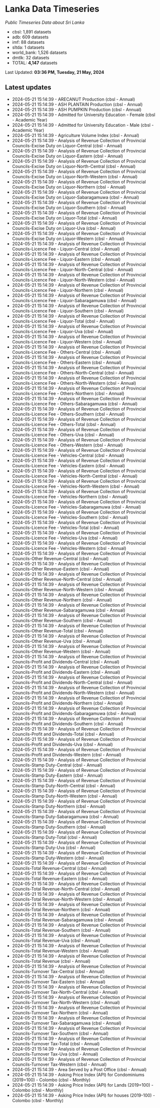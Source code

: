 # Lanka Data Timeseries
*Public Timeseries Data about Sri Lanka*

* cbsl: 1,891 datasets
* adb: 609 datasets
* imf: 88 datasets
* sltda: 1 datasets
* world_bank: 1,526 datasets
* dmtlk: 32 datasets
* TOTAL: **4,147** datasets

Last Updated: **03:36 PM, Tuesday, 21 May, 2024**

## Latest updates

* 2024-05-21 15:14:39 - ARECANUT Production (cbsl - Annual)
* 2024-05-21 15:14:39 - ASH PLANTAIN Production (cbsl - Annual)
* 2024-05-21 15:14:39 - ASH PUMPKIN Production (cbsl - Annual)
* 2024-05-21 15:14:39 - Admitted for University Education - Female (cbsl - Academic Year)
* 2024-05-21 15:14:39 - Admitted for University Education - Male (cbsl - Academic Year)
* 2024-05-21 15:14:39 - Agriculture Volume Index (cbsl - Annual)
* 2024-05-21 15:14:39 - Analysis of Revenue Collection of Provincial Councils-Excise Duty on Liquor-Central (cbsl - Annual)
* 2024-05-21 15:14:39 - Analysis of Revenue Collection of Provincial Councils-Excise Duty on Liquor-Eastern (cbsl - Annual)
* 2024-05-21 15:14:39 - Analysis of Revenue Collection of Provincial Councils-Excise Duty on Liquor-North-Central (cbsl - Annual)
* 2024-05-21 15:14:39 - Analysis of Revenue Collection of Provincial Councils-Excise Duty on Liquor-North-Western (cbsl - Annual)
* 2024-05-21 15:14:39 - Analysis of Revenue Collection of Provincial Councils-Excise Duty on Liquor-Northern (cbsl - Annual)
* 2024-05-21 15:14:39 - Analysis of Revenue Collection of Provincial Councils-Excise Duty on Liquor-Sabaragamuwa (cbsl - Annual)
* 2024-05-21 15:14:39 - Analysis of Revenue Collection of Provincial Councils-Excise Duty on Liquor-Southern (cbsl - Annual)
* 2024-05-21 15:14:39 - Analysis of Revenue Collection of Provincial Councils-Excise Duty on Liquor-Total (cbsl - Annual)
* 2024-05-21 15:14:39 - Analysis of Revenue Collection of Provincial Councils-Excise Duty on Liquor-Uva (cbsl - Annual)
* 2024-05-21 15:14:39 - Analysis of Revenue Collection of Provincial Councils-Excise Duty on Liquor-Western (cbsl - Annual)
* 2024-05-21 15:14:39 - Analysis of Revenue Collection of Provincial Councils-Licence Fee - Liquor-Central (cbsl - Annual)
* 2024-05-21 15:14:39 - Analysis of Revenue Collection of Provincial Councils-Licence Fee - Liquor-Eastern (cbsl - Annual)
* 2024-05-21 15:14:39 - Analysis of Revenue Collection of Provincial Councils-Licence Fee - Liquor-North-Central (cbsl - Annual)
* 2024-05-21 15:14:39 - Analysis of Revenue Collection of Provincial Councils-Licence Fee - Liquor-North-Western (cbsl - Annual)
* 2024-05-21 15:14:39 - Analysis of Revenue Collection of Provincial Councils-Licence Fee - Liquor-Northern (cbsl - Annual)
* 2024-05-21 15:14:39 - Analysis of Revenue Collection of Provincial Councils-Licence Fee - Liquor-Sabaragamuwa (cbsl - Annual)
* 2024-05-21 15:14:39 - Analysis of Revenue Collection of Provincial Councils-Licence Fee - Liquor-Southern (cbsl - Annual)
* 2024-05-21 15:14:39 - Analysis of Revenue Collection of Provincial Councils-Licence Fee - Liquor-Total (cbsl - Annual)
* 2024-05-21 15:14:39 - Analysis of Revenue Collection of Provincial Councils-Licence Fee - Liquor-Uva (cbsl - Annual)
* 2024-05-21 15:14:39 - Analysis of Revenue Collection of Provincial Councils-Licence Fee - Liquor-Western (cbsl - Annual)
* 2024-05-21 15:14:39 - Analysis of Revenue Collection of Provincial Councils-Licence Fee - Others-Central (cbsl - Annual)
* 2024-05-21 15:14:39 - Analysis of Revenue Collection of Provincial Councils-Licence Fee - Others-Eastern (cbsl - Annual)
* 2024-05-21 15:14:39 - Analysis of Revenue Collection of Provincial Councils-Licence Fee - Others-North-Central (cbsl - Annual)
* 2024-05-21 15:14:39 - Analysis of Revenue Collection of Provincial Councils-Licence Fee - Others-North-Western (cbsl - Annual)
* 2024-05-21 15:14:39 - Analysis of Revenue Collection of Provincial Councils-Licence Fee - Others-Northern (cbsl - Annual)
* 2024-05-21 15:14:39 - Analysis of Revenue Collection of Provincial Councils-Licence Fee - Others-Sabaragamuwa (cbsl - Annual)
* 2024-05-21 15:14:39 - Analysis of Revenue Collection of Provincial Councils-Licence Fee - Others-Southern (cbsl - Annual)
* 2024-05-21 15:14:39 - Analysis of Revenue Collection of Provincial Councils-Licence Fee - Others-Total (cbsl - Annual)
* 2024-05-21 15:14:39 - Analysis of Revenue Collection of Provincial Councils-Licence Fee - Others-Uva (cbsl - Annual)
* 2024-05-21 15:14:39 - Analysis of Revenue Collection of Provincial Councils-Licence Fee - Others-Western (cbsl - Annual)
* 2024-05-21 15:14:39 - Analysis of Revenue Collection of Provincial Councils-Licence Fee - Vehicles-Central (cbsl - Annual)
* 2024-05-21 15:14:39 - Analysis of Revenue Collection of Provincial Councils-Licence Fee - Vehicles-Eastern (cbsl - Annual)
* 2024-05-21 15:14:39 - Analysis of Revenue Collection of Provincial Councils-Licence Fee - Vehicles-North-Central (cbsl - Annual)
* 2024-05-21 15:14:39 - Analysis of Revenue Collection of Provincial Councils-Licence Fee - Vehicles-North-Western (cbsl - Annual)
* 2024-05-21 15:14:39 - Analysis of Revenue Collection of Provincial Councils-Licence Fee - Vehicles-Northern (cbsl - Annual)
* 2024-05-21 15:14:39 - Analysis of Revenue Collection of Provincial Councils-Licence Fee - Vehicles-Sabaragamuwa (cbsl - Annual)
* 2024-05-21 15:14:39 - Analysis of Revenue Collection of Provincial Councils-Licence Fee - Vehicles-Southern (cbsl - Annual)
* 2024-05-21 15:14:39 - Analysis of Revenue Collection of Provincial Councils-Licence Fee - Vehicles-Total (cbsl - Annual)
* 2024-05-21 15:14:39 - Analysis of Revenue Collection of Provincial Councils-Licence Fee - Vehicles-Uva (cbsl - Annual)
* 2024-05-21 15:14:39 - Analysis of Revenue Collection of Provincial Councils-Licence Fee - Vehicles-Western (cbsl - Annual)
* 2024-05-21 15:14:39 - Analysis of Revenue Collection of Provincial Councils-Other Revenue-Central (cbsl - Annual)
* 2024-05-21 15:14:39 - Analysis of Revenue Collection of Provincial Councils-Other Revenue-Eastern (cbsl - Annual)
* 2024-05-21 15:14:39 - Analysis of Revenue Collection of Provincial Councils-Other Revenue-North-Central (cbsl - Annual)
* 2024-05-21 15:14:39 - Analysis of Revenue Collection of Provincial Councils-Other Revenue-North-Western (cbsl - Annual)
* 2024-05-21 15:14:39 - Analysis of Revenue Collection of Provincial Councils-Other Revenue-Northern (cbsl - Annual)
* 2024-05-21 15:14:39 - Analysis of Revenue Collection of Provincial Councils-Other Revenue-Sabaragamuwa (cbsl - Annual)
* 2024-05-21 15:14:39 - Analysis of Revenue Collection of Provincial Councils-Other Revenue-Southern (cbsl - Annual)
* 2024-05-21 15:14:39 - Analysis of Revenue Collection of Provincial Councils-Other Revenue-Total (cbsl - Annual)
* 2024-05-21 15:14:39 - Analysis of Revenue Collection of Provincial Councils-Other Revenue-Uva (cbsl - Annual)
* 2024-05-21 15:14:39 - Analysis of Revenue Collection of Provincial Councils-Other Revenue-Western (cbsl - Annual)
* 2024-05-21 15:14:39 - Analysis of Revenue Collection of Provincial Councils-Profit and Dividends-Central (cbsl - Annual)
* 2024-05-21 15:14:39 - Analysis of Revenue Collection of Provincial Councils-Profit and Dividends-Eastern (cbsl - Annual)
* 2024-05-21 15:14:39 - Analysis of Revenue Collection of Provincial Councils-Profit and Dividends-North-Central (cbsl - Annual)
* 2024-05-21 15:14:39 - Analysis of Revenue Collection of Provincial Councils-Profit and Dividends-North-Western (cbsl - Annual)
* 2024-05-21 15:14:39 - Analysis of Revenue Collection of Provincial Councils-Profit and Dividends-Northern (cbsl - Annual)
* 2024-05-21 15:14:39 - Analysis of Revenue Collection of Provincial Councils-Profit and Dividends-Sabaragamuwa (cbsl - Annual)
* 2024-05-21 15:14:39 - Analysis of Revenue Collection of Provincial Councils-Profit and Dividends-Southern (cbsl - Annual)
* 2024-05-21 15:14:39 - Analysis of Revenue Collection of Provincial Councils-Profit and Dividends-Total (cbsl - Annual)
* 2024-05-21 15:14:39 - Analysis of Revenue Collection of Provincial Councils-Profit and Dividends-Uva (cbsl - Annual)
* 2024-05-21 15:14:39 - Analysis of Revenue Collection of Provincial Councils-Profit and Dividends-Western (cbsl - Annual)
* 2024-05-21 15:14:39 - Analysis of Revenue Collection of Provincial Councils-Stamp Duty-Central (cbsl - Annual)
* 2024-05-21 15:14:39 - Analysis of Revenue Collection of Provincial Councils-Stamp Duty-Eastern (cbsl - Annual)
* 2024-05-21 15:14:39 - Analysis of Revenue Collection of Provincial Councils-Stamp Duty-North-Central (cbsl - Annual)
* 2024-05-21 15:14:39 - Analysis of Revenue Collection of Provincial Councils-Stamp Duty-North-Western (cbsl - Annual)
* 2024-05-21 15:14:39 - Analysis of Revenue Collection of Provincial Councils-Stamp Duty-Northern (cbsl - Annual)
* 2024-05-21 15:14:39 - Analysis of Revenue Collection of Provincial Councils-Stamp Duty-Sabaragamuwa (cbsl - Annual)
* 2024-05-21 15:14:39 - Analysis of Revenue Collection of Provincial Councils-Stamp Duty-Southern (cbsl - Annual)
* 2024-05-21 15:14:39 - Analysis of Revenue Collection of Provincial Councils-Stamp Duty-Total (cbsl - Annual)
* 2024-05-21 15:14:39 - Analysis of Revenue Collection of Provincial Councils-Stamp Duty-Uva (cbsl - Annual)
* 2024-05-21 15:14:39 - Analysis of Revenue Collection of Provincial Councils-Stamp Duty-Western (cbsl - Annual)
* 2024-05-21 15:14:39 - Analysis of Revenue Collection of Provincial Councils-Total Revenue-Central (cbsl - Annual)
* 2024-05-21 15:14:39 - Analysis of Revenue Collection of Provincial Councils-Total Revenue-Eastern (cbsl - Annual)
* 2024-05-21 15:14:39 - Analysis of Revenue Collection of Provincial Councils-Total Revenue-North-Central (cbsl - Annual)
* 2024-05-21 15:14:39 - Analysis of Revenue Collection of Provincial Councils-Total Revenue-North-Western (cbsl - Annual)
* 2024-05-21 15:14:39 - Analysis of Revenue Collection of Provincial Councils-Total Revenue-Northern (cbsl - Annual)
* 2024-05-21 15:14:39 - Analysis of Revenue Collection of Provincial Councils-Total Revenue-Sabaragamuwa (cbsl - Annual)
* 2024-05-21 15:14:39 - Analysis of Revenue Collection of Provincial Councils-Total Revenue-Southern (cbsl - Annual)
* 2024-05-21 15:14:39 - Analysis of Revenue Collection of Provincial Councils-Total Revenue-Uva (cbsl - Annual)
* 2024-05-21 15:14:39 - Analysis of Revenue Collection of Provincial Councils-Total Revenue-Western (cbsl - Annual)
* 2024-05-21 15:14:39 - Analysis of Revenue Collection of Provincial Councils-Total Revenue (cbsl - Annual)
* 2024-05-21 15:14:39 - Analysis of Revenue Collection of Provincial Councils-Turnover Tax-Central (cbsl - Annual)
* 2024-05-21 15:14:39 - Analysis of Revenue Collection of Provincial Councils-Turnover Tax-Eastern (cbsl - Annual)
* 2024-05-21 15:14:39 - Analysis of Revenue Collection of Provincial Councils-Turnover Tax-North-Central (cbsl - Annual)
* 2024-05-21 15:14:39 - Analysis of Revenue Collection of Provincial Councils-Turnover Tax-North-Western (cbsl - Annual)
* 2024-05-21 15:14:39 - Analysis of Revenue Collection of Provincial Councils-Turnover Tax-Northern (cbsl - Annual)
* 2024-05-21 15:14:39 - Analysis of Revenue Collection of Provincial Councils-Turnover Tax-Sabaragamuwa (cbsl - Annual)
* 2024-05-21 15:14:39 - Analysis of Revenue Collection of Provincial Councils-Turnover Tax-Southern (cbsl - Annual)
* 2024-05-21 15:14:39 - Analysis of Revenue Collection of Provincial Councils-Turnover Tax-Total (cbsl - Annual)
* 2024-05-21 15:14:39 - Analysis of Revenue Collection of Provincial Councils-Turnover Tax-Uva (cbsl - Annual)
* 2024-05-21 15:14:39 - Analysis of Revenue Collection of Provincial Councils-Turnover Tax-Western (cbsl - Annual)
* 2024-05-21 15:14:39 - Area Served by a Post Office (cbsl - Annual)
* 2024-05-21 15:14:39 - Asking Price Index (API) for Condominiums (2019=100) - Colombo (cbsl - Monthly)
* 2024-05-21 15:14:39 - Asking Price Index (API) for Lands (2019=100) - Colombo (cbsl - Monthly)
* 2024-05-21 15:14:39 - Asking Price Index (API) for houses (2019-100) - Colombo (cbsl - Monthly)